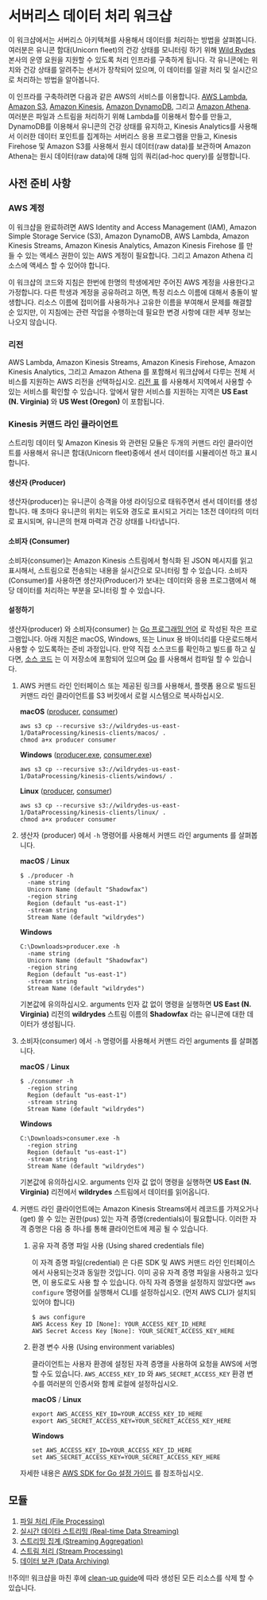 # 서버리스 데이터 처리 워크샵

이 워크샵에서는 서버리스 아키텍쳐를 사용해서 데이터를 처리하는 방법을 살펴봅니다. 여러분은 유니콘 함대(Unicorn fleet)의 건강 상태를 모니터링 하기 위해 [Wild Rydes](http://www.wildrydes.com/) 본사의 운영 요원을 지원할 수 있도록 처리 인프라를 구축하게 됩니다. 각 유니콘에는 위치와 건강 상태를 알려주는 센서가 장착되어 있으며, 이 데이터를 일괄 처리 및 실시간으로  처리하는 방법을 알아봅니다.

이 인프라를 구축하려면 다음과 같은 AWS의 서비스를 이용합니다. [AWS Lambda](https://aws.amazon.com/lambda/), [Amazon S3](https://aws.amazon.com/s3/), [Amazon Kinesis](https://aws.amazon.com/kinesis/), [Amazon DynamoDB](https://aws.amazon.com/dynamodb/), 그리고 [Amazon Athena](https://aws.amazon.com/athena/). 여러분은 파일과 스트림을 처리하기 위해 Lambda를 이용해서 함수를 만들고, DynamoDB를 이용해서 유니콘의 건강 상태를 유지하고, Kinesis Analytics를 사용해서 이러한 데이터 포인트를 집계하는 서버리스 응용 프로그램을 만들고, Kinesis Firehose 및 Amazon S3를 사용해서 원시 데이터(raw data)를 보관하며 Amazon Athena는 원시 데이터(raw data)에 대해 임의 쿼리(ad-hoc query)를 실행합니다. 

## 사전 준비 사항

### AWS 계정

이 워크샵을 완료하려면 AWS Identity and Access Management (IAM), Amazon Simple Storage Service (S3), Amazon DynamoDB, AWS Lambda, Amazon Kinesis Streams, Amazon Kinesis Analytics, Amazon Kinesis Firehose 를 만들 수 있는 액세스 권한이 있는 AWS 계정이 필요합니다. 그리고 Amazon Athena 리소스에 액세스 할 수 있어야 합니다.

이 워크샵의 코드와 지침은 한번에 한명의 학생에게만 주어진 AWS 계정을 사용한다고 가정합니다. 다른 학생과 계정을 공유하려고 하면, 특정 리소스 이름에 대해서 충돌이 발생합니다. 리소스 이름에 접미어를 사용하거나 고유한 이름을 부여해서 문제를 해결할 순 있지만, 이 지침에는 관련 작업을 수행하는데 필요한 변경 사항에 대한 세부 정보는 나오지 않습니다.

### 리전

AWS Lambda, Amazon Kinesis Streams, Amazon Kinesis Firehose, Amazon Kinesis Analytics, 그리고 Amazon Athena 를 포함해서 워크샵에서 다루는 전체 서비스를 지원하는 AWS 리전을 선택하십시오. [리전 표][region-table] 를 사용해서 지역에서 사용할 수 있는 서비스를 확인할 수 있습니다. 앞에서 말한 서비스를 지원하는 지역은 **US East (N. Virginia)** 와 **US West (Oregon)** 이 포함됩니다.

### Kinesis 커맨드 라인 클라이언트

스트리밍 데이터 및 Amazon Kinesis 와 관련된 모듈은 두개의 커맨드 라인 클라이언트를 사용해서 유니콘 함대(Unicorn fleet)중에서 센서 데이터를 시뮬레이션 하고 표시합니다.

#### 생산자 (Producer)

생산자(producer)는 유니콘이 승객을 야생 라이딩으로 태워주면서 센서 데이터를 생성합니다. 매 초마다 유니콘의 위치는 위도와 경도로 표시되고 거리는 1초전 데이타의 미터로 표시되며, 유니콘의 현재 마력과 건강 상태를 나타냅니다.

#### 소비자 (Consumer)

소비자(consumer)는 Amazon Kinesis 스트림에서 형식화 된 JSON 메시지를 읽고 표시해서, 스트림으로 전송되는 내용을 실시간으로 모니터링 할 수 있습니다. 소비자(Consumer)를 사용하면 생산자(Producer)가 보내는 데이터와 응용 프로그램에서 해당 데이터를 처리하는 부분을 모니터링 할 수 있습니다.

#### 설정하기

생산자(producer) 와 소비자(consumer) 는 [Go 프로그래밍 언어][go] 로 작성된 작은 프로그램입니다. 아래 지침은 macOS, Windows, 또는 Linux 용 바이너리를 다운로드해서 사용할 수 있도록하는 준비 과정입니다. 만약 직접 소스코드를 확인하고 빌드를 하고 싶다면, [소스 코드][client-src] 는 이 저장소에 포함되어 있으며 [Go][go] 를 사용해서 컴파일 할 수 있습니다.


1. AWS 커맨드 라인 인터페이스 또는 제공된 링크를 사용해서, 플랫폼 용으로 빌드된 커맨드 라인 클라이언트를 S3 버킷에서 로컬 시스템으로 복사하십시오.

	**macOS** ([producer][mac-producer], [consumer][mac-consumer])

	```console
	aws s3 cp --recursive s3://wildrydes-us-east-1/DataProcessing/kinesis-clients/macos/ .
	chmod a+x producer consumer
	```

	**Windows** ([producer.exe][win-producer], [consumer.exe][win-consumer])

	```console
	aws s3 cp --recursive s3://wildrydes-us-east-1/DataProcessing/kinesis-clients/windows/ .
	```

	**Linux** ([producer][linux-producer], [consumer][linux-consumer])

	```console
	aws s3 cp --recursive s3://wildrydes-us-east-1/DataProcessing/kinesis-clients/linux/ .
	chmod a+x producer consumer
	```

1. 생산자 (producer) 에서 `-h` 명령어를 사용해서 커맨드 라인 arguments 를 살펴봅니다.

	**macOS** / **Linux**

	```console
	$ ./producer -h
	  -name string
      Unicorn Name (default "Shadowfax")
      -region string
      Region (default "us-east-1")
      -stream string
      Stream Name (default "wildrydes")
	```

	**Windows**

	```console
	C:\Downloads>producer.exe -h
	  -name string
      Unicorn Name (default "Shadowfax")
      -region string
      Region (default "us-east-1")
      -stream string
      Stream Name (default "wildrydes")
	```

	기본값에 유의하십시오. arguments 인자 값 없이 명령을 실행하면 **US East (N. Virginia)** 리전의 **wildrydes** 스트림 이름의 **Shadowfax** 라는 유니콘에 대한 데이터가 생성됩니다.

1. 소비자(consumer) 에서 `-h` 명령어를 사용해서 커맨드 라인 arguments 를 살펴봅니다.

	**macOS** / **Linux**

	```console
	$ ./consumer -h
      -region string
      Region (default "us-east-1")
      -stream string
      Stream Name (default "wildrydes")
	```

	**Windows**

	```console
	C:\Downloads>consumer.exe -h
      -region string
      Region (default "us-east-1")
      -stream string
      Stream Name (default "wildrydes")
	```

	기본값에 유의하십시오. arguments 인자 값 없이 명령을 실행하면 **US East (N. Virginia)** 리전에서 **wildrydes** 스트림에서 데이터를 읽어옵니다. 

1. 커맨드 라인 클라이언트에는 Amazon Kinesis Streams에서 레코드를 가져오거나(get) 쓸 수 있는 권한(pus) 있는 자격 증명(credentials)이 필요합니다. 이러한 자격 증명은 다음 중 하나를 통해 클라이언트에 제공 될 수 있습니다.

	1. 	공유 자격 증명 파일 사용 (Using shared credentials file)

		이 자격 증명 파일(credential) 은 다른 SDK 및 AWS 커맨드 라인 인터페이스에서 사용되는것과 동일한 것입니다. 이미 공유 자격 증명 파일을 사용하고 있다면, 이 용도로도 사용 할 수 있습니다. 아직 자격 증명을 설정하지 않았다면  `aws configure` 명령어를 실행해서 CLI를 설정하십시오. (먼저 AWS CLI가 설치되있어야 합니다)
		
		```console
		$ aws configure
		AWS Access Key ID [None]: YOUR_ACCESS_KEY_ID_HERE
		AWS Secret Access Key [None]: YOUR_SECRET_ACCESS_KEY_HERE
		```

	1. 환경 변수 사용 (Using environment variables)

		클라이언트는 사용자 환경에 설정된 자격 증명을 사용하여 요청을 AWS에 서명 할 수도 있습니다. `AWS_ACCESS_KEY_ID` 와 `AWS_SECRET_ACCESS_KEY` 환경 변수를 여러분의 인증서와 함께 로컬에 설정하십시오.
		
		**macOS** / **Linux**
		
		```console
		export AWS_ACCESS_KEY_ID=YOUR_ACCESS_KEY_ID_HERE
		export AWS_SECRET_ACCESS_KEY=YOUR_SECRET_ACCESS_KEY_HERE
		```
		**Windows**
		
		```console
		set AWS_ACCESS_KEY_ID=YOUR_ACCESS_KEY_ID_HERE
		set AWS_SECRET_ACCESS_KEY=YOUR_SECRET_ACCESS_KEY_HERE
		```

	자세한 내용은 [AWS SDK for Go 설정 가이드][sdk-config] 를 참조하십시오.

## 모듈

1. [파일 처리 (File Processing)](1_FileProcessing/README.md)
1. [실시간 데이타 스트리밍 (Real-time Data Streaming)](2_DataStreaming/README.md)
1. [스트리밍 집계 (Streaming Aggregation)](3_StreamingAggregation/README.md)
1. [스트림 처리 (Stream Processing)](4_StreamProcessing/README.md)
1. [데이터 보관 (Data Archiving)](5_DataArchiving/README.md)

!!주의!! 워크샵을 마친 후에 [clean-up guide]에 따라 생성된 모든 리소스를 삭제 할 수 있습니다.

[region-table]: https://aws.amazon.com/about-aws/global-infrastructure/regional-product-services/
[go]: https://www.golang.org
[client-src]: kinesis-clients
[mac-producer]: https://s3.amazonaws.com/wildrydes-us-east-1/DataProcessing/kinesis-clients/macos/producer
[mac-consumer]: https://s3.amazonaws.com/wildrydes-us-east-1/DataProcessing/kinesis-clients/macos/consumer
[win-producer]: https://s3.amazonaws.com/wildrydes-us-east-1/DataProcessing/kinesis-clients/windows/producer.exe
[win-consumer]: https://s3.amazonaws.com/wildrydes-us-east-1/DataProcessing/kinesis-clients/windows/consumer.exe
[linux-producer]: https://s3.amazonaws.com/wildrydes-us-east-1/DataProcessing/kinesis-clients/linux/producer
[linux-consumer]: https://s3.amazonaws.com/wildrydes-us-east-1/DataProcessing/kinesis-clients/linux/consumer
[sdk-config]: https://docs.aws.amazon.com/sdk-for-go/v1/developer-guide/configuring-sdk.html
[clean-up guide]: 9_CleanUp/README.md
